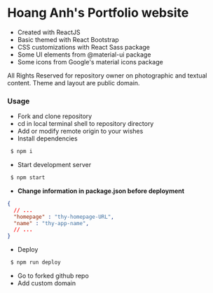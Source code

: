 # Hoang Anh's Portfolio website

- Created with ReactJS
- Basic themed with React Bootstrap
- CSS customizations with React Sass package
- Some UI elements from @material-ui package
- Some icons from Google's material icons package

All Rights Reserved for repository owner on photographic and textual content.
Theme and layout are public domain.

### Usage
- Fork and clone repository
- cd in local terminal shell to repository directory
- Add or modify remote origin to your wishes
- Install dependencies
```bash
 $ npm i
```
- Start development server
```bash
 $ npm start
```
- **Change information in package.json before deployment**
```json
{
  // ...
  "homepage" : "thy-homepage-URL",
  "name" : "thy-app-name",
  // ...
}
```
- Deploy
```bash
 $ npm run deploy
```
- Go to forked github repo
- Add custom domain
